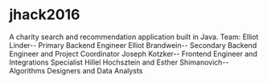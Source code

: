 # jhack2016

A charity search and recommendation application built in Java. 
Team: 
Elliot Linder-- Primary Backend Engineer 
Elliot Brandwein-- Secondary Backend Engineer and Project Coordinator 
Joseph Kotzker-- Frontend Engineer and Integrations Specialist 
Hillel Hochsztein and Esther Shimanovich-- Algorithms Designers and Data Analysts